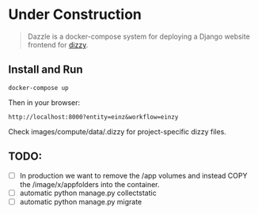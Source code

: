 # Under Construction

> Dazzle is a docker-compose system for deploying a Django website frontend for [dizzy](https://github.com/GRAYgoose124/dizzy).

## Install and Run

    docker-compose up

Then in your browser:

    http://localhost:8000?entity=einz&workflow=einzy

Check images/compute/data/.dizzy for project-specific dizzy files.


## TODO:
- [ ] In production we want to remove the /app volumes and instead COPY the /image/x/appfolders into the container.
- [ ] automatic python manage.py collectstatic
- [ ] automatic python manage.py migrate